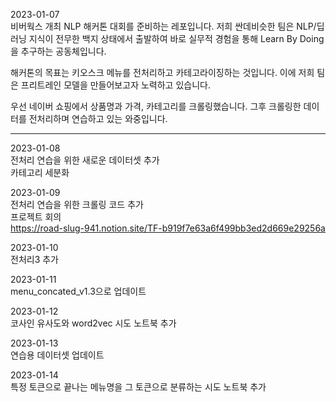2023-01-07  
비버웍스 개최 NLP 해커톤 대회를 준비하는 레포입니다.
저희 싼데비슷한 팀은 NLP/딥러닝 지식이 전무한 백지 상태에서 출발하여
바로 실무적 경험을 통해 Learn By Doing을 추구하는 공동체입니다.

해커톤의 목표는 키오스크 메뉴를 전처리하고 카테고라이징하는 것입니다.
이에 저희 팀은 프리트레인 모델을 만들어보고자 노력하고 있습니다.

우선 네이버 쇼핑에서 상품명과 가격, 카테고리를 크롤링했습니다.
그후 크롤링한 데이터를 전처리하며 연습하고 있는 와중입니다.

___
2023-01-08  
전처리 연습을 위한 새로운 데이터셋 추가  
카테고리 세분화

2023-01-09  
전처리 연습을 위한 크롤링 코드 추가  
프로젝트 회의  
https://road-slug-941.notion.site/TF-b919f7e63a6f499bb3ed2d669e29256a

2023-01-10  
전처리3 추가  

2023-01-11  
menu_concated_v1.3으로 업데이트  

2023-01-12  
코사인 유사도와 word2vec 시도 노트북 추가

2023-01-13  
연습용 데이터셋 업데이트  

2023-01-14  
특정 토큰으로 끝나는 메뉴명을 그 토큰으로 분류하는 시도 노트북 추가  
